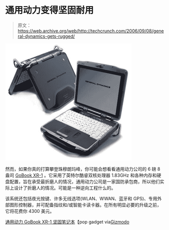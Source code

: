 # 通用动力变得坚固耐用

> 原文：<https://web.archive.org/web/http://techcrunch.com/2006/09/08/general-dynamics-gets-rugged/>

![](img/27c8ac194d12a09312241ba22067ce67.png)

然而，如果你真的打算攀登珠穆朗玛峰，你可能会想看看通用动力公司的 6 磅 8 盎司 [GoBook XR-1](https://web.archive.org/web/20150909122822/http://gd-computing.com/) 。它采用了英特尔酷睿双核处理器 1.83GHz 和各种内存和硬盘配置，旨在承受最折磨人的情况，通用动力公司是一家国防承包商，所以他们实际上设计了折磨人的情况。可能是一种逆向工程什么的。

该系统还包括夜光按键、许多无线选项(WLAN、WWAN、蓝牙和 GPS)、专用外部图形控制器，并可配备指纹和/或智能卡读卡器。在所有明显必要的升级之前，它将花费你 4300 美元。

[通用动力 GoBook XR-1 坚固笔记本](General%20Dynamics%20GoBook%20XR-1%20rugged%20notebook)【pop gadget via[Gizmodo](https://web.archive.org/web/20150909122822/http://gizmodo.com/gadgets/laptops/general-dynamics-gobook-xr1-rugged-notebook-199415.php)